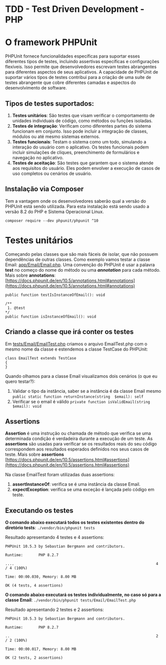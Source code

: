 # TDD - Test Driven Development - PHP
# O framework PHPUnit
PHPUnit fornece funcionalidades específicas para suportar esses diferentes tipos de testes, incluindo assertivas específicas e configurações flexíveis. Isso permite que desenvolvedores escrevam testes abrangentes para diferentes aspectos de seus aplicativos.
A capacidade de PHPUnit de suportar vários tipos de testes contribui para a criação de uma suíte de testes abrangente que cobre diferentes camadas e aspectos do desenvolvimento de software.
## Tipos de testes suportados:

 1. **Testes unitários**: São testes que visam verificar o comportamento de unidades individuais de código, como métodos ou funções isoladas.
 2. **Testes de integração**: Verificam como diferentes partes do sistema funcionam em conjunto. Isso pode incluir a integração de classes, módulos ou até mesmo sistemas externos.
 3. **Testes funcionais**: Testam o sistema como um todo, simulando a interação do usuário com o aplicativo. Os testes funcionais podem incluir simulações de cliques, preenchimento de formulários e navegação no aplicativo.
 4. **Testes de aceitação**: São testes que garantem que o sistema atende aos requisitos do usuário. Eles podem envolver a execução de casos de uso completos ou cenários de usuário.

## Instalação via Composer
Tem a vantagem onde os desenvolvedores saberão qual a versão do PHPUnit está sendo utilizada. Para esta instalação está sendo usado a versão 8.2 do PHP e Sistema Operacional Linux.
```
composer require --dev phpunit/phpunit ^10
```
# Testes unitários
Começando pelas classes que são mais fáceis de isolar, que não possuem dependências de outras classes. Como exemplo vamos testar a classe Email: [app/Email/Email.php](app/Email/Email.php). Uma convenção do PHPUnit é usar a palavra **test** no começo do nome do método ou uma ***annotation*** para cada método. 
Mais sobre **annotations**: [https://docs.phpunit.de/en/10.5/annotations.html#annotations](https://docs.phpunit.de/en/10.5/annotations.html#annotations)
```
public function testIsInstanceOfEmail(): void
```
```
/**
 1. @test
*/
public function isInstanceOfEmail(): void
```
## Criando a classe que irá conter os testes
Em [tests/Email/EmailTest.php](tests/Email/EmailTest.php) criamos o arquivo EmailTest.php com o mesmo nome da classe e estendemos a classe TestCase do PHPUnit:
```
class EmailTest extends TestCase
{
}
```
Quando olhamos para a classe Email visualizamos dois cenários (o que eu quero testar?): 
 1. Validar o tipo da instância, saber se a instância é da classe Email mesmo 
 ```public static function returnInstance(string  $email): self```
 2. Verificar se o email é válido
 ```private function isValidEmail(string  $email): void```

## Assertions
**Assertion** é uma instrução ou chamada de método que verifica se uma determinada condição é verdadeira durante a execução de um teste. As **assertions** são usadas para verificar se os resultados reais do seu código correspondem aos resultados esperados definidos nos seus casos de teste. 
Mais sobre **assertions** [https://docs.phpunit.de/en/10.5/assertions.html#assertions](https://docs.phpunit.de/en/10.5/assertions.html#assertions)

Na classe EmailTest foram utilizadas duas assertions:

 1. **assertInstanceOf**: verifica se é uma instância da classe Email.
 2. **expectException**: verifica se uma exceção é lançada pelo código em teste.

## Executando os testes
**O comando abaixo executará todos os testes existentes dentro do diretório tests**:
```./vendor/bin/phpunit tests```

Resultado apresentando 4 testes e 4 assertions:
```
PHPUnit 10.5.3 by Sebastian Bergmann and contributors.

Runtime:       PHP 8.2.7

....                                                                4 / 4 (100%)

Time: 00:00.030, Memory: 8.00 MB

OK (4 tests, 4 assertions)
```
**O comando abaixo executará os testes individualmente, no caso só para a classe Email**:
```./vendor/bin/phpunit tests/Email/EmailTest.php```

Resultado apresentando 2 testes e 2 assertions:
```
PHPUnit 10.5.3 by Sebastian Bergmann and contributors.

Runtime:       PHP 8.2.7

..                                                                  2 / 2 (100%)

Time: 00:00.017, Memory: 8.00 MB

OK (2 tests, 2 assertions)
```
